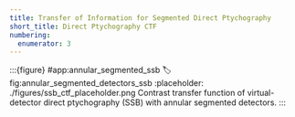 ```yaml
---
title: Transfer of Information for Segmented Direct Ptychography
short_title: Direct Ptychography CTF
numbering:
  enumerator: 3
---
```


:::{figure} #app:annular_segmented_ssb
:label: fig:annular_segmented_detectors_ssb
:placeholder: ./figures/ssb_ctf_placeholder.png
Contrast transfer function of virtual-detector direct ptychography (SSB) with annular segmented detectors.
:::

